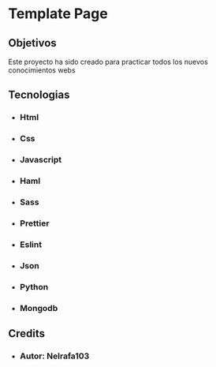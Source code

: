 # Template  Page

## Objetivos
 Este proyecto ha sido creado para practicar todos los nuevos conocimientos webs 

## Tecnologias
 - ###  Html
 - ###  Css
 - ###  Javascript
 - ###  Haml
 - ###  Sass
 - ###  Prettier
 - ###  Eslint
 - ###  Json
 - ###  Python
 - ###  Mongodb
## Credits
 - ###  Autor: Nelrafa103

